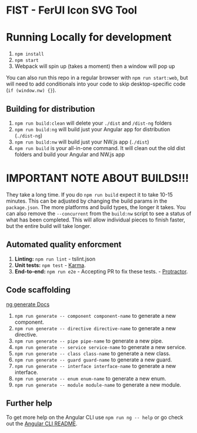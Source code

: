 # FIST - FerUI Icon SVG Tool

# Running Locally for development

1. `npm install`
1. `npm start`
1. Webpack will spin up (takes a moment) then a window will pop up

You can also run this repo in a regular browser with `npm run start:web`, but will need to add conditionals into your code to skip desktop-specific code (`if (window.nw) {}`).


## Building for distribution

1. `npm run build:clean` will delete your `./dist` and `/dist-ng` folders
1. `npm run build:ng` will build just your Angular app for distribution (`./dist-ng`)
1. `npm run build:nw` will build just your NW.js app (`./dist`)
1. `npm run build` is your all-in-one command. It will clean out the old dist folders and build your Angular and NW.js app


# **IMPORTANT NOTE ABOUT BUILDS!!!**

They take a long time. If you do `npm run build` expect it to take 10-15 minutes. This can be adjusted by changing the build params in the `package.json`. The more platforms and build types, the longer it takes. You can also remove the `--concurrent` from the `build:nw` script to see a status of what has been completed. This will allow individual pieces to finish faster, but the entire build will take longer.


## Automated quality enforcment

1. **Linting:** `npm run lint` - tslint.json
1. **Unit tests:** `npm test` - [Karma](https://karma-runner.github.io).
1. **End-to-end:** `npm run e2e` - Accepting PR to fix these tests. - [Protractor](http://www.protractortest.org).


## Code scaffolding

[ng generate Docs](https://angular.io/cli/generate)

1. `npm run generate -- component component-name` to generate a new component.
1. `npm run generate -- directive directive-name` to generate a new directive.
1. `npm run generate -- pipe pipe-name` to generate a new pipe.
1. `npm run generate -- service service-name` to generate a new service.
1. `npm run generate -- class class-name` to generate a new class.
1. `npm run generate -- guard guard-name` to generate a new guard.
1. `npm run generate -- interface interface-name` to generate a new interface.
1. `npm run generate -- enum enum-name` to generate a new enum.
1. `npm run generate -- module module-name` to generate a new module.


## Further help

To get more help on the Angular CLI use `npm run ng -- help` or go check out the [Angular CLI README](https://github.com/angular/angular-cli/blob/master/README.md).
